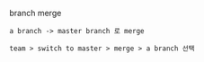 
branch merge

```
a branch -> master branch 로 merge

team > switch to master > merge > a branch 선택
```
